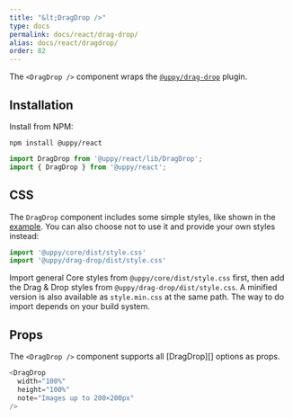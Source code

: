 ```yaml
---
title: "&lt;DragDrop />"
type: docs
permalink: docs/react/drag-drop/
alias: docs/react/dragdrop/
order: 82
---
```


The `<DragDrop />` component wraps the [`@uppy/drag-drop`][] plugin.

## Installation

Install from NPM:

```shell
npm install @uppy/react
```

```js
import DragDrop from '@uppy/react/lib/DragDrop';
import { DragDrop } from '@uppy/react';
```

## CSS

The `DragDrop` component includes some simple styles, like shown in the [example](/examples/dragdrop). You can also choose not to use it and provide your own styles instead:

```js
import '@uppy/core/dist/style.css'
import '@uppy/drag-drop/dist/style.css'
```

Import general Core styles from `@uppy/core/dist/style.css` first, then add the Drag & Drop styles from `@uppy/drag-drop/dist/style.css`. A minified version is also available as `style.min.css` at the same path. The way to do import depends on your build system.

## Props

The `<DragDrop />` component supports all [DragDrop][] options as props.

```js
<DragDrop
  width="100%"
  height="100%"
  note="Images up to 200×200px"
/>
```

[`@uppy/drag-drop`]: /docs/drag-drop/
